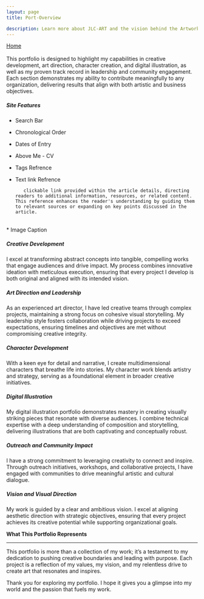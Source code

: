 ```yaml
---
layout: page
title: Port-Overview

description: Learn more about JLC-ART and the vision behind the Artworks Codex.
---
```


<div class="flex-row-between">
	<a href="{{ https://seiminomore.github.io/JLC-Folio/ }}{{ site.baseurl}}"><i class="fa fa-home" aria-hidden="true"></i> Home
	</a>

</div>
<br>
This portfolio is designed to highlight my capabilities in creative development, art direction, character creation, and digital illustration, as well as my proven track record in leadership and community engagement. Each section demonstrates my ability to contribute meaningfully to any organization, delivering results that align with both artistic and business objectives.

##### Site Features
* Search Bar
* Chronological Order
* Dates of Entry
* Above Me - CV
* Tags Refrence
* Text link Refrence 


         clickable link provided within the article details, directing readers to additional information, resources, or related content. This reference enhances the reader's understanding by guiding them to relevant sources or expanding on key points discussed in the article.
<br>
* Image Caption

##### Creative Development  
I excel at transforming abstract concepts into tangible, compelling works that engage audiences and drive impact. My process combines innovative ideation with meticulous execution, ensuring that every project I develop is both original and aligned with its intended vision.  

##### Art Direction and Leadership 
As an experienced art director, I have led creative teams through complex projects, maintaining a strong focus on cohesive visual storytelling. My leadership style fosters collaboration while driving projects to exceed expectations, ensuring timelines and objectives are met without compromising creative integrity.  

##### Character Development  
With a keen eye for detail and narrative, I create multidimensional characters that breathe life into stories. My character work blends artistry and strategy, serving as a foundational element in broader creative initiatives.  

##### Digital Illustration  
My digital illustration portfolio demonstrates mastery in creating visually striking pieces that resonate with diverse audiences. I combine technical expertise with a deep understanding of composition and storytelling, delivering illustrations that are both captivating and conceptually robust.  

##### Outreach and Community Impact  
I have a strong commitment to leveraging creativity to connect and inspire. Through outreach initiatives, workshops, and collaborative projects, I have engaged with communities to drive meaningful artistic and cultural dialogue.  

##### Vision and Visual Direction  
My work is guided by a clear and ambitious vision. I excel at aligning aesthetic direction with strategic objectives, ensuring that every project achieves its creative potential while supporting organizational goals.  

 **What This Portfolio Represents**

---

This portfolio is more than a collection of my work; it’s a testament to my dedication to pushing creative boundaries and leading with purpose. Each project is a reflection of my values, my vision, and my relentless drive to create art that resonates and inspires.

Thank you for exploring my portfolio. I hope it gives you a glimpse into my world and the passion that fuels my work. 